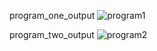 program_one_output
![program1](https://user-images.githubusercontent.com/53899365/93999522-87f25380-fdb3-11ea-9309-ee8b187cf88c.png)

program_two_output
![program2](https://user-images.githubusercontent.com/53899365/93999561-96406f80-fdb3-11ea-8fd7-82c2a60be09e.png)
